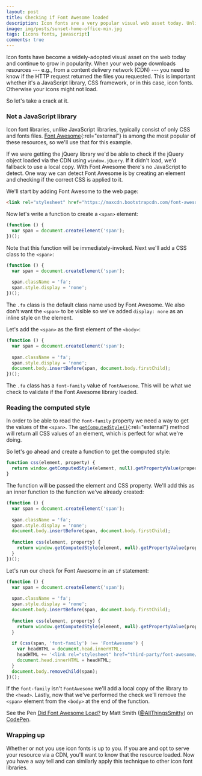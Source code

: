 ```yaml
---
layout: post
title: Checking if Font Awesome loaded
description: Icon fonts are a very popular visual web asset today. Unlike JavaScript libraries there's no straightforward way to detect if an icon fonts library has loaded. Here's a clever way to do just that.
image: img/posts/sunset-home-office-min.jpg
tags: [icons fonts, javascript]
comments: true
---
```


Icon fonts have become a widely-adopted visual asset on the web today and continue to grow in popularity. When your web page downloads resources --- e.g., from a content delivery network (CDN) --- you need to know if the HTTP request returned the files you requested. This is important whether it's a JavaScript library, CSS framework, or in this case, icon fonts. Otherwise your icons might not load.

So let's take a crack at it.


### Not a JavaScript library

Icon font libraries, unlike JavaScript libraries, typically consist of only CSS and fonts files. [Font Awesome](http://fontawesome.io/){:rel="external"} is among the most popular of these resources, so we'll use that for this example.

If we were getting the jQuery library we'd be able to check if the jQuery object loaded via the CDN using `window.jQuery`. If it didn't load, we'd fallback to use a local copy. With Font Awesome there's no JavaScript to detect. One way we can detect Font Awesome is by creating an element and checking if the correct CSS is applied to it.

We'll start by adding Font Awesome to the web page:

```html
<link rel="stylesheet" href="https://maxcdn.bootstrapcdn.com/font-awesome/4.6.3/css/font-awesome.min.css">
```

Now let's write a function to create a `<span>` element:

```javascript
(function () {
  var span = document.createElement('span');
})();
```

Note that this function will be immediately-invoked. Next we'll add a CSS class to the `<span>`:

```javascript
(function () {
  var span = document.createElement('span');
  
  span.className = 'fa';
  span.style.display = 'none';
})();
```

The `.fa` class is the default class name used by Font Awesome. We also don't want the `<span>` to be visible so we've added `display: none` as an inline style on the element.

Let's add the `<span>` as the first element of the `<body>`:

```javascript
(function () {
  var span = document.createElement('span');
  
  span.className = 'fa';
  span.style.display = 'none';
  document.body.insertBefore(span, document.body.firstChild);
})();
```

The `.fa` class has a `font-family` value of `FontAwesome`. This will be what we check to validate if the Font Awesome library loaded.


### Reading the computed style

In order to be able to read the `font-family` property we need a way to get the values of the `<span>`. The [`getComputedStyle()`](https://developer.mozilla.org/en-US/docs/Web/API/Window/getComputedStyle){:rel="external"} method will return all CSS values of an element, which is perfect for what we're doing.

So let's go ahead and create a function to get the computed style:

```javascript
function css(element, property) {
  return window.getComputedStyle(element, null).getPropertyValue(property);
}
```

The function will be passed the element and CSS property. We'll add this as an inner function to the function we've already created:

```javascript
(function () {
  var span = document.createElement('span');
  
  span.className = 'fa';
  span.style.display = 'none';
  document.body.insertBefore(span, document.body.firstChild);
  
  function css(element, property) {
    return window.getComputedStyle(element, null).getPropertyValue(property);
  }
})();
```

Let's run our check for Font Awesome in an `if` statement:

```javascript
(function () {
  var span = document.createElement('span');
  
  span.className = 'fa';
  span.style.display = 'none';
  document.body.insertBefore(span, document.body.firstChild);
  
  function css(element, property) {
    return window.getComputedStyle(element, null).getPropertyValue(property);
  }
  
  if (css(span, 'font-family') !== 'FontAwesome') {
    var headHTML = document.head.innerHTML;
    headHTML += '<link rel="stylesheet" href="third-party/font-awesome/css/font-awesome.min.css">';
    document.head.innerHTML = headHTML;
  }
  document.body.removeChild(span);
})();
```

If the `font-family` isn't `FontAwesome` we'll add a local copy of the library to the `<head>`. Lastly, now that we've performed the check we'll remove the `<span>` element from the `<body>` at the end of the function.

<div class="embed">
  <p data-height="400" data-theme-id="0" data-slug-hash="YqjBqW" data-default-tab="result" data-user="AllThingsSmitty" data-embed-version="2" class="codepen">See the Pen <a href="http://codepen.io/AllThingsSmitty/pen/YqjBqW/">Did Font Awesome Load?</a> by Matt Smith (<a href="http://codepen.io/AllThingsSmitty">@AllThingsSmitty</a>) on <a href="http://codepen.io">CodePen</a>.</p>
  <script async src="//assets.codepen.io/assets/embed/ei.js"></script>
</div>

### Wrapping up

Whether or not you use icon fonts is up to you. If you are and opt to serve your resource via a CDN, you'll want to know that the resource loaded. Now you have a way tell and can similarly apply this technique to other icon font libraries.
